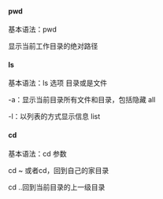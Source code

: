 #### pwd

基本语法：pwd

显示当前工作目录的绝对路径



#### ls

基本语法：ls 选项 目录或是文件

-a：显示当前目录所有文件和目录，包括隐藏 all

-l：以列表的方式显示信息 list



#### cd

基本语法：cd 参数

cd ~ 或者cd，回到自己的家目录

cd ..回到当前目录的上一级目录